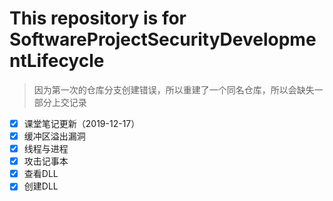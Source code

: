 # This repository is for SoftwareProjectSecurityDevelopmentLifecycle
>因为第一次的仓库分支创建错误，所以重建了一个同名仓库，所以会缺失一部分上交记录
 * [X] 课堂笔记更新（2019-12-17）
 * [x] 缓冲区溢出漏洞
 * [x] 线程与进程 
 * [x] 攻击记事本
 * [x] 查看DLL
 * [x] 创建DLL
